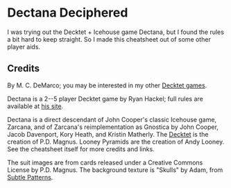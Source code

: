 # Dectana Deciphered

I was trying out the Decktet + Icehouse game Dectana, but I found the rules a bit hard to keep straight.  So I made this cheatsheet out of some other player aids.

## Credits

By M. C. DeMarco; you may be interested in my other [Decktet games](http://mcdemarco.net/games/decktet/).

Dectana is a 2--5 player Decktet game by Ryan Hackel; full rules are available at [his site](http://ceruleansgames.tripod.com/dectana.htm).

Dectana is a direct descendant of John Cooper's classic Icehouse game, Zarcana, and of Zarcana's reimplementation as Gnostica by John Cooper, Jacob Davenport, Kory Heath, and Kristin Matherly.</cite>  The [Decktet](http://www.decktet.com) is the creation of P.D. Magnus.  Looney Pyramids are the creation of Andy Looney.  See the cheatsheet itself for more credits and links.

The suit images are from cards released under a Creative Commons License by P.D. Magnus.  The background texture is "Skulls" by Adam, from [Subtle Patterns](http://subtlepatterns.com/skulls/).
